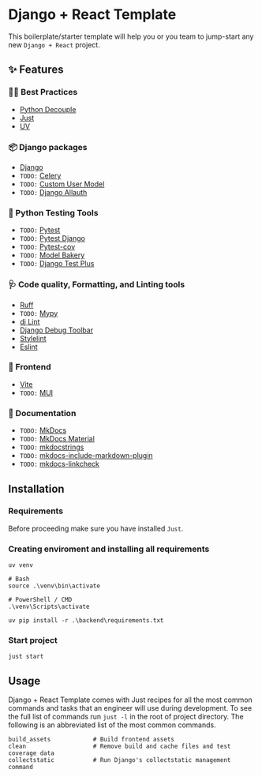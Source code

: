 # Django + React Template

This boilerplate/starter template will help you or you team to jump-start any new `Django + React` project.

## ✨ Features

### 🧑‍💻 Best Practices

- [Python Decouple](https://github.com/HBNetwork/python-decouple)
- [Just](https://github.com/casey/just)
- [UV](https://github.com/astral-sh/uv)

### 📦️ Django packages

- [Django](https://www.djangoproject.com/)
- `TODO:` [Celery](https://docs.celeryq.dev/en/stable/)
- `TODO:` [Custom User Model](https://docs.djangoproject.com/en/5.0/topics/auth/customizing/#substituting-a-custom-user-model)
- `TODO:` [Django Allauth](https://allauth.org/)

### 🔧 Python Testing Tools

- `TODO:` [Pytest](https://docs.pytest.org/)
- `TODO:` [Pytest Django](https://pytest-django.readthedocs.io/en/latest/index.html)
- `TODO:` [Pytest-cov](https://pytest-cov.readthedocs.io/)
- `TODO:` [Model Bakery](https://github.com/model-bakers/model_bakery)
- `TODO:` [Django Test Plus](https://github.com/revsys/django-test-plus/)

### 🩺 Code quality, Formatting, and Linting tools

- [Ruff](https://github.com/charliermarsh/ruff)
- `TODO:` [Mypy](http://mypy-lang.org/)
- [dj Lint](https://djlint.com/)
- [Django Debug Toolbar](https://github.com/jazzband/django-debug-toolbar)
- [Stylelint](https://stylelint.io/)
- [Eslint](https://eslint.org/)

### 💄 Frontend

- [Vite](https://vitejs.dev/)
- `TODO:` [MUI](https://mui.com/material-ui/getting-started/)

### 📝 Documentation

- `TODO:` [MkDocs](https://www.mkdocs.org/)
- `TODO:` [MkDocs Material](https://squidfunk.github.io/mkdocs-material/)
- `TODO:` [mkdocstrings](https://mkdocstrings.github.io/)
- `TODO:` [mkdocs-include-markdown-plugin](https://github.com/mondeja/mkdocs-include-markdown-plugin)
- `TODO:` [mkdocs-linkcheck](https://github.com/byrnereese/linkchecker-mkdocs)

## Installation

### Requirements

Before proceeding make sure you have installed `Just`.

### Creating enviroment and installing all requirements

```
uv venv

# Bash
source .\venv\bin\activate

# PowerShell / CMD
.\venv\Scripts\activate

uv pip install -r .\backend\requirements.txt
```

### Start project

```
just start
```

## Usage

Django + React Template comes with Just recipes for all the most common commands and tasks that an engineer will use during development. To see the full list of commands run `just -l` in the root of project directory. The following is an abbreviated list of the most common commands.

```
build_assets            # Build frontend assets
clean                   # Remove build and cache files and test coverage data
collectstatic           # Run Django's collectstatic management command
```
